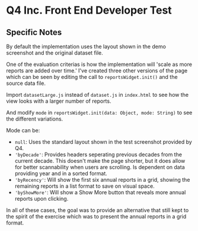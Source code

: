 # Q4 Inc. Front End Developer Test

## Specific Notes

By default the implementation uses the layout shown in the demo screenshot and the original dataset file.

One of the evaluation criterias is how the implementation will 'scale as more reports are added over time.' I've created three other versions of the page which can be seen by editing the call to `reportsWidget.init()` and the source data file.

Import `datasetLarge.js` instead of `dataset.js` in `index.html` to see how the view looks with a larger number of reports.

And modify `mode` in `reportsWidget.init(data: Object, mode: String)` to see the different variations. 

Mode can be:
- `null`: Uses the standard layout shown in the test screenshot provided by Q4.
- `'byDecade'`: Provides headers seperating previous decades from the current decade. This doesn't make the page shorter, but it does allow for better scannability when users are scrolling. Is dependent on data providing year and in a sorted format.
- `'byRecency'`: Will show the first six annual reports in a grid, showing the remaining reports in a list format to save on visual space.
- `'byShowMore'`: Will show a Show More button that reveals more annual reports upon clicking.

In all of these cases, the goal was to provide an alternative that still kept to the spirit of the exercise which was to present the annual reports in a grid format.
